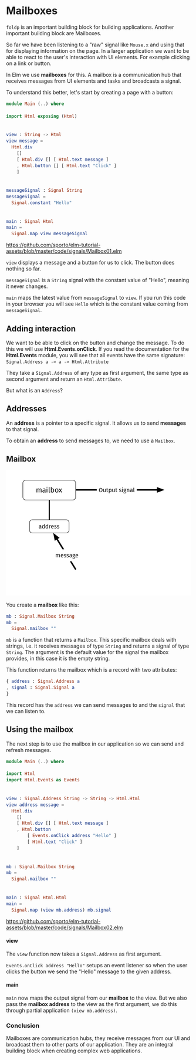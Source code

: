 # Mailboxes

`foldp` is an important building block for building applications. Another important building block are Mailboxes.

So far we have been listening to a "raw" signal like `Mouse.x` and using that for displaying information on the page. In a larger application we want to be able to react to the user's interaction with UI elements. For example clicking on a link or button.

In Elm we use __mailboxes__ for this. A mailbox is a communication hub that receives messages from UI elements and tasks and broadcasts a signal.

To understand this better, let's start by creating a page with a button:

```elm
module Main (..) where

import Html exposing (Html)


view : String -> Html
view message =
  Html.div
    []
    [ Html.div [] [ Html.text message ]
    , Html.button [] [ Html.text "Click" ]
    ]


messageSignal : Signal String
messageSignal =
  Signal.constant "Hello"


main : Signal Html
main =
  Signal.map view messageSignal

```

<https://github.com/sporto/elm-tutorial-assets/blob/master/code/signals/Mailbox01.elm>

`view` displays a message and a button for us to click. The button does nothing so far.

`messageSignal` is a `String` signal with the constant value of "Hello", meaning it never changes.

`main` maps the latest value from `messageSignal` to `view`. If you run this code in your browser you will see `Hello` which is the constant value coming from `messageSignal`.

## Adding interaction

We want to be able to click on the button and change the message. To do this we will use __Html.Events.onClick__. If you read the documentation for the __Html.Events__ module, you will see that all events have the same signature: `Signal.Address a -> a -> Html.Attribute`

They take a `Signal.Address` of any type as first argument, the same type as second argument and return an `Html.Attribute`.

But what is an `Address`?

## Addresses

An __address__ is a pointer to a specific signal. It allows us to send __messages__ to that signal.

To obtain an __address__ to send messages to, we need to use a `Mailbox`.

## Mailbox

![Mailbox](mailbox.png)

You create a __mailbox__ like this:

```elm
mb : Signal.Mailbox String
mb =
  Signal.mailbox ""
```

`mb` is a function that returns a `Mailbox`. This specific mailbox deals with strings, i.e. it receives messages of type `String` and returns a signal of type `String`. The argument is the default value for the signal the mailbox provides, in this case it is the empty string.

This function returns the mailbox which is a record with two attributes:

```elm
{ address : Signal.Address a
, signal : Signal.Signal a
}
```

This record has the `address` we can send messages to and the `signal` that we can listen to.

## Using the mailbox

The next step is to use the mailbox in our application so we can send and refresh messages.


```elm
module Main (..) where

import Html
import Html.Events as Events


view : Signal.Address String -> String -> Html.Html
view address message =
  Html.div
    []
    [ Html.div [] [ Html.text message ]
    , Html.button
        [ Events.onClick address "Hello" ]
        [ Html.text "Click" ]
    ]


mb : Signal.Mailbox String
mb =
  Signal.mailbox ""


main : Signal Html.Html
main =
  Signal.map (view mb.address) mb.signal
```

<https://github.com/sporto/elm-tutorial-assets/blob/master/code/signals/Mailbox02.elm>

#### view

The `view` function now takes a `Signal.Address` as first argument.

`Events.onClick address "Hello"` setups an event listener so when the user clicks the button we send the "Hello" message to the given address.

#### main

`main` now maps the output signal from our __mailbox__ to the view. But we also pass the __mailbox address__ to the view as the first argument, we do this through partial application `(view mb.address)`.

### Conclusion

Mailboxes are communication hubs, they receive messages from our UI and broadcast them to other parts of our application. They are an integral building block when creating complex web applications.
